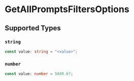 # GetAllPromptsFiltersOptions


## Supported Types

### `string`

```typescript
const value: string = "<value>";
```

### `number`

```typescript
const value: number = 5049.67;
```

